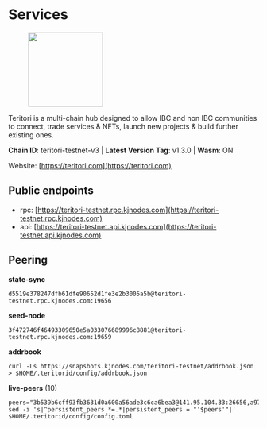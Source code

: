 # Services

<figure><img src="https://raw.githubusercontent.com/kj89/testnet_manuals/main/pingpub/logos/teritori.png" width="150" alt=""><figcaption></figcaption></figure>

Teritori is a multi-chain hub designed to allow IBC and non IBC communities  to connect, trade services & NFTs, launch new projects & build further existing ones.

**Chain ID**: teritori-testnet-v3 | **Latest Version Tag**: v1.3.0 | **Wasm**: ON

Website: [https://teritori.com](https://teritori.com)


## Public endpoints

* rpc: [https://teritori-testnet.rpc.kjnodes.com](https://teritori-testnet.rpc.kjnodes.com)
* api: [https://teritori-testnet.api.kjnodes.com](https://teritori-testnet.api.kjnodes.com)

## Peering

**state-sync**

```
d5519e378247dfb61dfe90652d1fe3e2b3005a5b@teritori-testnet.rpc.kjnodes.com:19656
```

**seed-node**

```
3f472746f46493309650e5a033076689996c8881@teritori-testnet.rpc.kjnodes.com:19659
```

**addrbook**
```
curl -Ls https://snapshots.kjnodes.com/teritori-testnet/addrbook.json > $HOME/.teritorid/config/addrbook.json
```

**live-peers** (10)
```
peers="3b539b6cff93fb3631d0a600a56ade3c6ca6bea3@141.95.104.33:26656,a97eb7a4f3d857f1ff82265d2905fc0762a6bfd4@135.125.5.31:54256,15dd94f68c450da2c3b7c60b6364e3dce6f0cbf2@185.193.66.68:26641,53f69cd52a4b633179b9e762cf8d51f6696a27f6@51.159.141.148:26656,72266bdaf896279db491c333680d1a277944a3c4@65.108.194.26:46656,d5519e378247dfb61dfe90652d1fe3e2b3005a5b@65.109.68.190:19656,31413c99357d0cfc48a46767ade171db2ea0205e@135.181.138.160:46656,356fbd3263e387bea0528ac4bbbc89a83d52e9fa@65.21.134.202:26736,ec0c58dbfe67a12ea16951134e29a6566ac05add@185.217.125.98:26656,e1c50c477202e2f37643d044a6cde3c913f42230@65.108.71.92:54256"
sed -i 's|^persistent_peers *=.*|persistent_peers = "'$peers'"|' $HOME/.teritorid/config/config.toml
```
